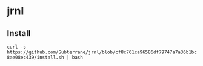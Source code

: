 # jrnl

## Install

`curl -s https://github.com/Subterrane/jrnl/blob/cf8c761ca96586df79747a7a36b1bc8ae08ec439/install.sh | bash`
